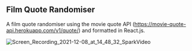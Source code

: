 ## Film Quote Randomiser 

A film quote randomiser using the movie quote API (https://movie-quote-api.herokuapp.com/v1/quote/) and formatted in React.js.


![Screen_Recording_2021-12-08_at_14_48_32_SparkVideo](https://user-images.githubusercontent.com/68692361/145257598-fe7afe31-117d-4458-bc7f-c486456e3737.gif)


